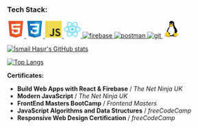 <h3 align="left">Tech Stack:</h3>
<p align="left"> 
    <a href="https://www.w3.org/html/" target="_blank" rel="noreferrer"> <img src="https://raw.githubusercontent.com/devicons/devicon/1119b9f84c0290e0f0b38982099a2bd027a48bf1/icons/html5/html5-original.svg" alt="html5" width="40" height="40"/> </a> 
    <a href="https://www.w3schools.com/css/" target="_blank" rel="noreferrer"> <img src="https://raw.githubusercontent.com/devicons/devicon/1119b9f84c0290e0f0b38982099a2bd027a48bf1/icons/css3/css3-original.svg" alt="css3" width="40" height="40"/> </a> 
     <a href="https://developer.mozilla.org/en-US/docs/Web/JavaScript" target="_blank" rel="noreferrer"> <img src="https://raw.githubusercontent.com/devicons/devicon/master/icons/javascript/javascript-original.svg" alt="javascript" width="40" height="40"/> </a>
    <a href="https://reactjs.org/" target="_blank" rel="noreferrer"> <img src="https://raw.githubusercontent.com/devicons/devicon/1119b9f84c0290e0f0b38982099a2bd027a48bf1/icons/react/react-original.svg" alt="react" width="40" height="40"/> </a>
    <a href="https://firebase.google.com/" target="_blank" rel="noreferrer"> <img src="https://www.vectorlogo.zone/logos/firebase/firebase-icon.svg" alt="firebase" width="40" height="40"/> </a> 
    <a href="https://postman.com" target="_blank" rel="noreferrer"> <img src="https://www.vectorlogo.zone/logos/getpostman/getpostman-icon.svg" alt="postman" width="40" height="40"/> </a> 
    <a href="https://git-scm.com/" target="_blank" rel="noreferrer"> <img src="https://www.vectorlogo.zone/logos/git-scm/git-scm-icon.svg" alt="git" width="40" height="40"/> </a>
    <a href="https://www.linux.org/" target="_blank" rel="noreferrer"> <img src="https://raw.githubusercontent.com/devicons/devicon/master/icons/linux/linux-original.svg" alt="linux" width="40" height="40"/> </a> 
   
    
</p>

<!--
**ismailhasir/ismailhasir** is a ✨ _special_ ✨ repository because its `README.md` (this file) appears on your GitHub profile.
-->

[![İsmail Hasır's GitHub stats](https://github-readme-stats.vercel.app/api?username=ismailhasir&theme=github_dark&show_icons=true&hide_border=true)](https://github.com/ismailhasir/github-readme-stats)


[![Top Langs](https://github-readme-stats.vercel.app/api/top-langs/?username=ismailhasir&layout=compact&theme=github_dark&hide_border=true)](https://github.com/ismailhasir/github-readme-stats)


**Certificates:**
- **Build Web Apps with React & Firebase** / *The Net Ninja UK*
- **Modern JavaScript** / *The Net Ninja UK*
- **FrontEnd Masters BootCamp** / *Frontend Masters*
- **JavaScript Algorithms and Data Structures** / *freeCodeCamp*
- **Responsive Web Design Certification** / *freeCodeCamp*
